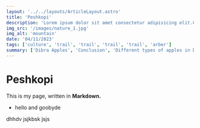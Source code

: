 ```yaml
---
layout: '../../layouts/ArticleLayout.astro'
title: 'Peshkopi'
description: 'Lorem ipsum dolor sit amet consectetur adipisicing elit.Cupiditate, architecto magni. Expedita at corrupti quis enim'
img_src: '/images/nature_1.jpg'
img_alt: 'mountain'
date: '04/11/2023'
tags: ['culture', 'trail', 'trail', 'trail', 'trail', 'arber']
summary: ['Dibra Apples', 'Conclusion', 'Different types of apples in Dibra']
---
```


# Peshkopi

This is my page, written in **Markdown.**

- hello and goobyde

dhhdv jsjkbsk jsjs
